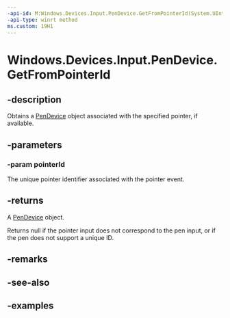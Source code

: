 ```yaml
---
-api-id: M:Windows.Devices.Input.PenDevice.GetFromPointerId(System.UInt32)
-api-type: winrt method
ms.custom: 19H1
---
```


<!-- Method syntax.
public PenDevice PenDevice.GetFromPointerId(UInt32 pointerId)
-->

# Windows.Devices.Input.PenDevice.GetFromPointerId

## -description

Obtains a [PenDevice](pendevice.md) object associated with the specified pointer, if available.

## -parameters

### -param pointerId

The unique pointer identifier associated with the pointer event.

## -returns

A [PenDevice](pendevice.md) object. 

Returns null if the pointer input does not correspond to the pen input, or if the pen does not support a unique ID.

## -remarks

## -see-also

## -examples
